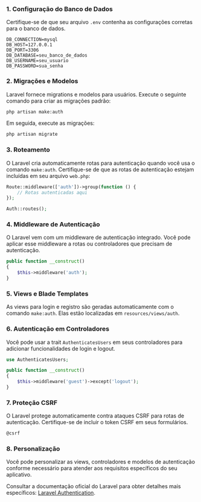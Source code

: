 ### 1. Configuração do Banco de Dados

Certifique-se de que seu arquivo `.env` contenha as configurações corretas para o banco de dados.

```dotenv
DB_CONNECTION=mysql
DB_HOST=127.0.0.1
DB_PORT=3306
DB_DATABASE=seu_banco_de_dados
DB_USERNAME=seu_usuario
DB_PASSWORD=sua_senha
```

### 2. Migrações e Modelos

Laravel fornece migrations e modelos para usuários. Execute o seguinte comando para criar as migrações padrão:

```bash
php artisan make:auth
```

Em seguida, execute as migrações:

```bash
php artisan migrate
```

### 3. Roteamento

O Laravel cria automaticamente rotas para autenticação quando você usa o comando `make:auth`. Certifique-se de que as rotas de autenticação estejam incluídas em seu arquivo `web.php`:

```php
Route::middleware(['auth'])->group(function () {
    // Rotas autenticadas aqui
});

Auth::routes();
```

### 4. Middleware de Autenticação

O Laravel vem com um middleware de autenticação integrado. Você pode aplicar esse middleware a rotas ou controladores que precisam de autenticação.

```php
public function __construct()
{
    $this->middleware('auth');
}
```

### 5. Views e Blade Templates

As views para login e registro são geradas automaticamente com o comando `make:auth`. Elas estão localizadas em `resources/views/auth`.

### 6. Autenticação em Controladores

Você pode usar a trait `AuthenticatesUsers` em seus controladores para adicionar funcionalidades de login e logout.

```php
use AuthenticatesUsers;

public function __construct()
{
    $this->middleware('guest')->except('logout');
}
```

### 7. Proteção CSRF

O Laravel protege automaticamente contra ataques CSRF para rotas de autenticação. Certifique-se de incluir o token CSRF em seus formulários.

```html
@csrf
```

### 8. Personalização

Você pode personalizar as views, controladores e modelos de autenticação conforme necessário para atender aos requisitos específicos do seu aplicativo.

Consultar a documentação oficial do Laravel para obter detalhes mais específicos: [Laravel Authentication](https://laravel.com/docs/5.x/authentication).
